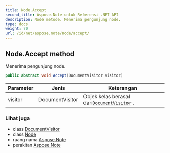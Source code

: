```yaml
---
title: Node.Accept
second_title: Aspose.Note untuk Referensi .NET API
description: Node metode. Menerima pengunjung node.
type: docs
weight: 70
url: /id/net/aspose.note/node/accept/
---
```

## Node.Accept method

Menerima pengunjung node.

```csharp
public abstract void Accept(DocumentVisitor visitor)
```

| Parameter | Jenis | Keterangan |
| --- | --- | --- |
| visitor | DocumentVisitor | Objek kelas berasal dari[`DocumentVisitor`](../../documentvisitor/) . |

### Lihat juga

* class [DocumentVisitor](../../documentvisitor/)
* class [Node](../)
* ruang nama [Aspose.Note](../../node/)
* perakitan [Aspose.Note](../../../)


